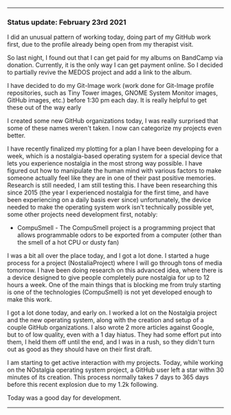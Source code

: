 ***

### Status update: February 23rd 2021

I did an unusual pattern of working today, doing part of my GitHub work first, due to the profile already being open from my therapist visit. 

So last night, I found out that I can get paid for my albums on BandCamp via donation. Currently, it is the only way I can get payment online. So I decided to partially revive the MEDOS project and add a link to the album.

I have decided to do my Git-Image work (work done for Git-Image profile repositories, such as Tiny Tower images, GNOME System Monitor images, GitHub images, etc.) before 1:30 pm each day. It is really helpful to get these out of the way early

I created some new GitHub organizations today, I was really surprised that some of these names weren't taken. I now can categorize my projects even better. 

I have recently finalized my plotting for a plan I have been developing for a week, which is a nostalgia-based operating system for a special device that lets you experience nostalgia in the most strong way possible. I have figured out how to manipulate the human mind with various factors to make someone actually feel like they are in one of their past positive memories. Research is still needed, I am still testing this. I have been researching this since 2015 (the year I experienced nostalgia for the first time, and have been experiencing on a daily basis ever since) unfortunately, the device needed to make the operating system work isn't technically possible yet, some other projects need development first, notably:

* CompuSmell - The CompuSmell project is a programming project that allows programmable odors to be exported from a computer (other than the smell of a hot CPU or dusty fan)

I was a bit all over the place today, and I got a lot done. I started a huge process for a project (NostaliaProject) where I will go through tons of media tomorrow. I have been doing research on this advanced idea, where there is a device designed to give people completely pure nostalgia for up to 12 hours a week. One of the main things that is blocking me from truly starting is one of the technologies (CompuSmell) is not yet developed enough to make this work.

I got a lot done today, and early on. I worked a lot on the Nostalgia project and the new operating system, along with the creation and setup of a couple GitHub organizations. I also wrote 2 more articles against Google, but to of low quality, even with a 1 day hiatus. They had some effort put into them, I held them off until the end, and I was in a rush, so they didn't turn out as good as they should have on their first draft.

I am starting to get active interaction with my projects. Today, while working on the NOstalgia operating system project, a GitHub user left a star withn 30 minutes of its creation. This process normally takes 7 days to 365 days before this recent explosion due to my 1.2k following.

Today was a good day for development.

***
